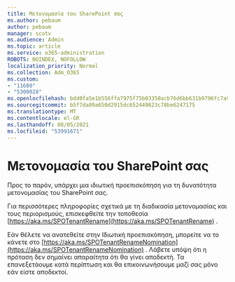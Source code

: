 ```yaml
---
title: Μετονομασία του SharePoint σας
ms.author: pebaum
author: pebaum
manager: scotv
ms.audience: Admin
ms.topic: article
ms.service: o365-administration
ROBOTS: NOINDEX, NOFOLLOW
localization_priority: Normal
ms.collection: Adm_O365
ms.custom:
- "11680"
- "5300028"
ms.openlocfilehash: bdd0fa5e1b556ffa7975f75b03350acb76d6bb631b9796fc7a92a12ff50c92a6
ms.sourcegitcommit: b5f7da89a650d2915dc652449623c78be6247175
ms.translationtype: MT
ms.contentlocale: el-GR
ms.lasthandoff: 08/05/2021
ms.locfileid: "53991671"
---
```

# <a name="rename-your-sharepoint-domain"></a>Μετονομασία του SharePoint σας

Προς το παρόν, υπάρχει μια ιδιωτική προεπισκόπηση για τη δυνατότητα μετονομασίας του SharePoint σας.

Για περισσότερες πληροφορίες σχετικά με τη διαδικασία μετονομασίας και τους περιορισμούς, επισκεφθείτε την τοποθεσία [https://aka.ms/SPOTenantRename](https://aka.ms/SPOTenantRename) .

Εάν θέλετε να ανατεθείτε στην Ιδιωτική προεπισκόπηση, μπορείτε να το κάνετε στο [https://aka.ms/SPOTenantRenameNomination](https://aka.ms/SPOTenantRenameNomination) . Λάβετε υπόψη ότι η πρόταση δεν σημαίνει απαραίτητα ότι θα γίνει αποδεκτή. Τα επανεξετάουμε κατά περίπτωση και θα επικοινωνήσουμε μαζί σας μόνο εάν είστε αποδεκτοί.
